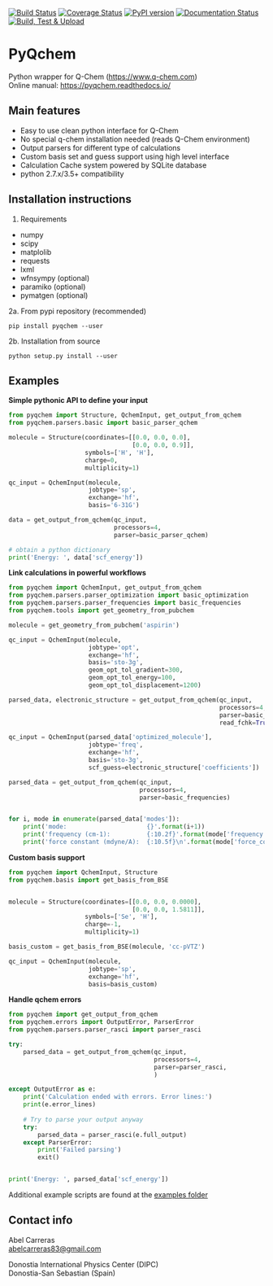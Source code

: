 [![Build Status](https://travis-ci.com/abelcarreras/PyQchem.svg?branch=master)](https://app.travis-ci.com/github/abelcarreras/PyQchem)
[![Coverage Status](https://coveralls.io/repos/github/abelcarreras/PyQchem/badge.svg?branch=master)](https://coveralls.io/github/abelcarreras/PyQchem?branch=master)
[![PyPI version](https://badge.fury.io/py/pyqchem.svg)](https://badge.fury.io/py/pyqchem)
[![Documentation Status](https://readthedocs.org/projects/pyqchem/badge/?version=master)](https://pyqchem.readthedocs.io/en/master/?badge=master)
[![Build, Test & Upload](https://github.com/abelcarreras/PyQchem/actions/workflows/test-publish.yaml/badge.svg)](https://github.com/abelcarreras/PyQchem/actions/workflows/test-publish.yaml)

PyQchem
=======
Python wrapper for Q-Chem (https://www.q-chem.com)  
Online manual: https://pyqchem.readthedocs.io/

Main features
-------------
- Easy to use clean python interface for Q-Chem
- No special q-chem installation needed (reads Q-Chem environment)
- Output parsers for different type of calculations 
- Custom basis set and guess support using high level interface
- Calculation Cache system powered by SQLite database
- python 2.7.x/3.5+ compatibility

Installation instructions
-------------------------
1. Requirements

- numpy
- scipy
- matplolib
- requests
- lxml
- wfnsympy (optional)
- paramiko (optional)
- pymatgen (optional)

2a. From pypi repository (recommended)
```shell
pip install pyqchem --user
```

2b. Installation from source

```shell
python setup.py install --user
```

Examples 
--------
**Simple pythonic API to define your input**

```python
from pyqchem import Structure, QchemInput, get_output_from_qchem
from pyqchem.parsers.basic import basic_parser_qchem

molecule = Structure(coordinates=[[0.0, 0.0, 0.0],
                                  [0.0, 0.0, 0.9]],
                     symbols=['H', 'H'],
                     charge=0,
                     multiplicity=1)

qc_input = QchemInput(molecule,
                      jobtype='sp',
                      exchange='hf',
                      basis='6-31G')

data = get_output_from_qchem(qc_input,
                             processors=4,
                             parser=basic_parser_qchem)

# obtain a python dictionary
print('Energy: ', data['scf_energy'])
```

**Link calculations in powerful workflows**

```python
from pyqchem import QchemInput, get_output_from_qchem
from pyqchem.parsers.parser_optimization import basic_optimization
from pyqchem.parsers.parser_frequencies import basic_frequencies
from pyqchem.tools import get_geometry_from_pubchem

molecule = get_geometry_from_pubchem('aspirin')

qc_input = QchemInput(molecule,
                      jobtype='opt',
                      exchange='hf',
                      basis='sto-3g',
                      geom_opt_tol_gradient=300,
                      geom_opt_tol_energy=100,
                      geom_opt_tol_displacement=1200)

parsed_data, electronic_structure = get_output_from_qchem(qc_input,
                                                          processors=4,
                                                          parser=basic_optimization,
                                                          read_fchk=True)

qc_input = QchemInput(parsed_data['optimized_molecule'],
                      jobtype='freq',
                      exchange='hf',
                      basis='sto-3g',
                      scf_guess=electronic_structure['coefficients'])

parsed_data = get_output_from_qchem(qc_input,
                                    processors=4,
                                    parser=basic_frequencies)


for i, mode in enumerate(parsed_data['modes']):
    print('mode:                      {}'.format(i+1))
    print('frequency (cm-1):          {:10.2f}'.format(mode['frequency']))
    print('force constant (mdyne/A):  {:10.5f}\n'.format(mode['force_constant']))

```
**Custom basis support**

```python
from pyqchem import QchemInput, Structure
from pyqchem.basis import get_basis_from_BSE


molecule = Structure(coordinates=[[0.0, 0.0, 0.0000],
                                  [0.0, 0.0, 1.5811]],
                     symbols=['Se', 'H'],
                     charge=-1,
                     multiplicity=1)

basis_custom = get_basis_from_BSE(molecule, 'cc-pVTZ')

qc_input = QchemInput(molecule,
                      jobtype='sp',
                      exchange='hf',
                      basis=basis_custom)

```

**Handle qchem errors**


```python
from pyqchem import get_output_from_qchem
from pyqchem.errors import OutputError, ParserError
from pyqchem.parsers.parser_rasci import parser_rasci

try:
    parsed_data = get_output_from_qchem(qc_input,
                                        processors=4,
                                        parser=parser_rasci,
                                        )

except OutputError as e:
    print('Calculation ended with errors. Error lines:')
    print(e.error_lines)
    
    # Try to parse your output anyway
    try: 
        parsed_data = parser_rasci(e.full_output)
    except ParserError:
        print('Failed parsing')
        exit()


print('Energy: ', parsed_data['scf_energy'])
```
Additional example scripts are found at the [examples folder](/examples)

Contact info
------------
Abel Carreras  
abelcarreras83@gmail.com

Donostia International Physics Center (DIPC)  
Donostia-San Sebastian (Spain)